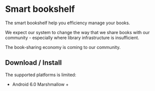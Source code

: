 # Smart bookshelf
The smart bookshelf help you efficiency manage your books.

We expect our system to change the way that we share books with our community - especially where library infrastructure is insufficient.

The book-sharing economy is coming to our community.

## Download / Install
The supported platforms is limited:
- Android 6.0 Marshmallow +
